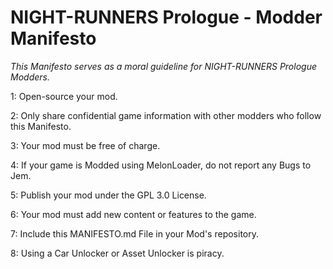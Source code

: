 # NIGHT-RUNNERS Prologue - Modder Manifesto

*This Manifesto serves as a moral guideline for NIGHT-RUNNERS Prologue Modders.*

1: Open-source your mod.

2: Only share confidential game information with other modders who follow this Manifesto.

3: Your mod must be free of charge.

4: If your game is Modded using MelonLoader, do not report any Bugs to Jem.

5: Publish your mod under the GPL 3.0 License.

6: Your mod must add new content or features to the game.

7: Include this MANIFESTO.md File in your Mod's repository.

8: Using a Car Unlocker or Asset Unlocker is piracy.
